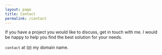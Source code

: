 ```yaml
---
layout: page
title: Contact
permalink: /contact
---
```


<p class="m-b-30">
    If you have a project you would like to discuss, get in touch with me. I 
    would be happy to help you find the best solution for your needs.
    <br/>
    <br/>
    <code>contact</code> at (<code>@</code>) my domain name.
</p>
